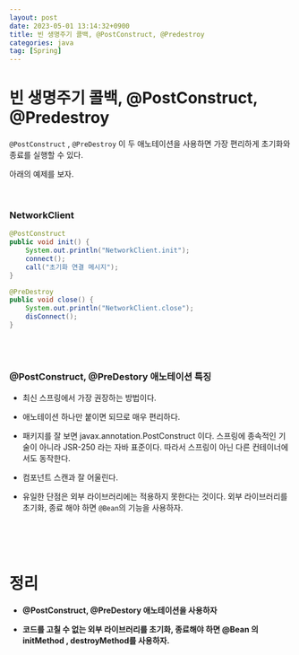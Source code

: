 ```yaml
---
layout: post
date: 2023-05-01 13:14:32+0900
title: 빈 생명주기 콜백, @PostConstruct, @Predestroy
categories: java
tag: [Spring]
---
```


# 빈 생명주기 콜백, @PostConstruct, @Predestroy

`@PostConstruct` , `@PreDestroy` 이 두 애노테이션을 사용하면 가장 편리하게 초기화와 종료를 실행할 수
있다.

아래의 예제를 보자.

<br/>

### **NetworkClient**
```java
@PostConstruct
public void init() {
    System.out.println("NetworkClient.init");
    connect();
    call("초기화 연결 메시지");
}

@PreDestroy
public void close() {
    System.out.println("NetworkClient.close");
    disConnect();
}
```

<br/>

<br/>

### **@PostConstruct, @PreDestory 애노테이션 특징**

* 최신 스프링에서 가장 권장하는 방법이다.

* 애노테이션 하나만 붙이면 되므로 매우 편리하다.

* 패키지를 잘 보면 javax.annotation.PostConstruct 이다. 스프링에 종속적인 기술이 아니라 JSR-250
  라는 자바 표준이다. 따라서 스프링이 아닌 다른 컨테이너에서도 동작한다.

* 컴포넌트 스캔과 잘 어울린다.

* 유일한 단점은 외부 라이브러리에는 적용하지 못한다는 것이다. 외부 라이브러리를 초기화, 종료 해야 하면
  `@Bean`의 기능을 사용하자.

<br/>

<br/>

<br/>

# 정리

* **@PostConstruct, @PreDestory 애노테이션을 사용하자**

* **코드를 고칠 수 없는 외부 라이브러리를 초기화, 종료해야 하면 @Bean 의 initMethod , destroyMethod를 사용하자.**

<br/>

